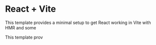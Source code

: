 # React + Vite

This template provides a minimal setup to get React working in Vite with HMR and some 

This template prov